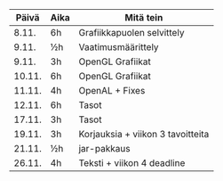 |Päivä|Aika|Mitä tein|
|---|---|---|
|8.11.|6h|Grafiikkapuolen selvittely|
|9.11.|½h|Vaatimusmäärittely|
|9.11.|3h|OpenGL Grafiikat|
|10.11.|6h|OpenGL Grafiikat|
|11.11.|4h|OpenAL + Fixes|
|12.11.|6h|Tasot|
|17.11.|3h|Tasot|
|19.11.|3h|Korjauksia + viikon 3 tavoitteita|
|21.11.|½h|jar-pakkaus|
|26.11.|4h|Teksti + viikon 4 deadline|
